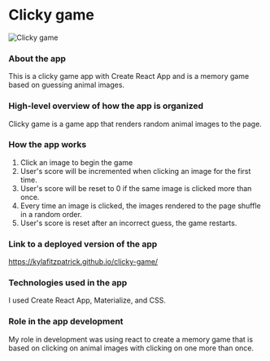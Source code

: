 # Clicky game
![Clicky game](src/images/clickygame.png)

### About the app 
 This is a clicky game app with Create React App and is a memory game based on guessing animal images.

### High-level overview of how the app is organized

Clicky game is a game app that renders random animal images to the page. 

### How the app works

1. Click an image to begin the game 
2. User's score will be incremented when clicking an image for the first time.
3. User's score will be reset to 0 if the same image is clicked more than once. 
4. Every time an image is clicked, the images rendered to the page shuffle in a random order.
5. User's score is reset after an incorrect guess, the game restarts.

### Link to a deployed version of the app

https://kylafitzpatrick.github.io/clicky-game/

### Technologies used in the app

I used Create React App, Materialize, and CSS.

### Role in the app development

My role in development was using react to create a memory game that is based on clicking on animal images with clicking on one more than once. 